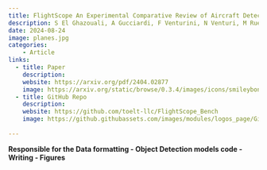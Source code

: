 ```yaml
---
title: FlightScope An Experimental Comparative Review of Aircraft Detection Algorithms in Satellite Imagery
description: S El Ghazouali, A Gucciardi, F Venturini, N Venturi, M Rueegsegger, U Michelucci.
date: 2024-08-24 
image: planes.jpg
categories:
    - Article
links:
  - title: Paper 
    description: 
    website: https://arxiv.org/pdf/2404.02877
    image: https://arxiv.org/static/browse/0.3.4/images/icons/smileybones-pixel.png
  - title: GitHub Repo
    description: 
    website: https://github.com/toelt-llc/FlightScope_Bench
    image: https://github.githubassets.com/images/modules/logos_page/GitHub-Mark.png
    
---
```

**Responsible for the Data formatting - Object Detection models code - Writing - Figures**

<!-- <H1>What Works Best for Identifying Aircraft in Satellite Imagery? (in 2024)</H1>

Object detection in satellite imagery plays a crucial role across a range of applications—from environmental monitoring to biophysical analysis. Yet, while deep learning has made tremendous strides in ground-based image analysis, its adaptation to the unique challenges of remote sensing remains underexplored.

In our latest study, we present a comprehensive evaluation of state-of-the-art object detection algorithms, specifically tailored to the task of identifying aircraft in satellite images. Unlike conventional object detection research that focuses on everyday, ground-level scenes, this work pushes the boundary by diving into the complex visual characteristics of high-resolution aerial imagery.

A Rigorous Comparative Study
Leveraging the extensive HRPlanesV2 dataset and validating our findings on the trusted GDIT dataset, we conduct a deep comparative analysis of several cutting-edge object detection models:

YOLOv5

YOLOv8

Faster R-CNN

CenterNet

RetinaNet

RTMDet

DETR

Each model is trained from scratch to ensure a level playing field, allowing for an unbiased assessment of their true capabilities in aerial object detection tasks.

YOLOv5 Emerges as the Top Performer
After exhaustive training and cross-dataset validation, YOLOv5 consistently outperformed its counterparts in detecting airplanes from satellite imagery. Its standout performance includes:

Superior mean Average Precision (mAP)

Higher Recall rates

Stronger Intersection over Union (IoU) scores

Robust generalization across varying lighting and atmospheric conditions

These results position YOLOv5 as a highly precise and adaptable solution for remote sensing applications.

Key Insights and Contributions
This research sheds light on the subtle performance differences across object detection algorithms when applied to satellite data. While many models excel in ground-based benchmarks, their effectiveness does not always translate to the remote sensing domain without significant adaptation.

Our contributions include:

A benchmark framework and reproducible toolkit, publicly available on GitHub: FlightScope_Bench

An in-depth performance landscape analysis across multiple models and datasets

A clear demonstration of the importance of algorithm selection tailored to the complexities of satellite imagery

Toward Smarter Satellite Image Analysis
As the demand for automated analysis of aerial and satellite data continues to grow, this work provides a practical guide for researchers and engineers developing intelligent remote sensing systems. By identifying the most effective object detection approaches and offering a transparent benchmarking methodology, we aim to support future innovation in this rapidly evolving field.
 -->
